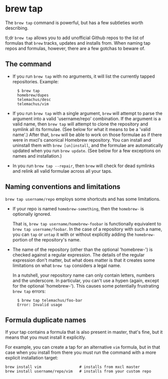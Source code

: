 # brew tap

The `brew tap` command is powerful, but has a few subtleties worth
describing.

tl;dr `brew tap` allows you to add unofficial Github repos to the list of
formulas that `brew` tracks, updates and installs from. When naming tap
repos and formulas, however, there are a few gotchas to beware of.

## The command

+ If you run `brew tap` with no arguments, it will list the currently
  tapped repositories. Example:

        $ brew tap
        homebrew/dupes
        telemachus/desc
        telemachus/vim

+ If you run `brew tap` with a single argument, `brew` will attempt to
  parse the argument into a valid 'username/repo' combination. If the
  argument is a valid name, then `brew tap` will attempt to clone the
  repository and symlink all its formulae. (See below for what it means to
  be a 'valid name'.) After that, `brew` will be able to work on those
  formulae as if there were in mxcl's canonical Homebrew repository. You
  can install and uninstall them with `brew [un]install`, and the formulae
  are automatically updated when you run `brew update`. (See below for
  a few exceptions on names and installation.)

+ In you run `brew tap --repair`, then `brew` will check for dead symlinks
  and relink all valid formulae across all your taps.

## Naming conventions and limitations

`brew tap username/repo` employs some shortcuts and has some limitations.

+ If your repo is named `homebrew-something`, then the `homebrew-` is
  optionally ignored.

  That is, `brew tap username/homebrew-foobar` is functionally equivalent
  to `brew tap username/foobar`. In the case of a repository with such
  a name, you can `tap` or `untap` it with or without explicitly adding the
  `homebrew-` portion of the repository's name.

+ The name of the repository (other than the optional 'homebrew-') is
  checked against a regular expression. The details of the regular
  expression don't matter, but what does matter is that it creates some
  limitations on what `brew tap` considers a legal name.

  In a nutshell, your repository name can only contain letters, numbers and
  the underscore. In particular, you can't use a hypen (again, except for
  the optional 'homebrew-'). This causes some potentially frustrating `brew
  tap` errors:

        $ brew tap telemachus/foo-bar
        Error: Invalid usage

## Formula duplicate names

If your tap contains a formula that is also present in master, that's fine,
but it means that you must install it explicitly.

For example, you can create a tap for an alternative `vim` formula, but in
that case when you install from there you must run the command with a more
explicit installation target:

    brew install vim                 # installs from mxcl master
    brew install username/repo/vim   # installs from your custom repo
